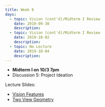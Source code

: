 ```yaml
---
title: Week 6
days:
  - topic: Vision (cont'd)/Midterm I Review
    date: 2019-09-30
    description: 
  - topic: Vision (cont'd)/Midterm I Review
    date: 2019-10-02
    description: 
  - topic: No Lecture
    date: 2019-10-04
    description: 
---
```


- **Midterm I on 10/3 7pm**
- Discussion 5: Project Ideation

Lecture Slides:
- [Vision Features](../assets/lectures/refs/Vision_Features_MaSKS_Chap3.pdf)
- [Two View Geometry](../assets/lectures/refs/TwoViewGeom_MaSKS_Chap4.pdf)

